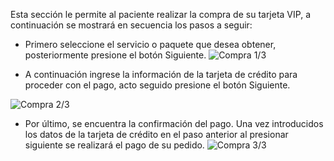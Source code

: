 Esta sección le permite al paciente realizar la compra de su tarjeta VIP, a continuación se mostrará en secuencia los pasos a seguir:

* Primero seleccione el servicio o paquete que desea obtener, posteriormente presione el botón Siguiente.
![Compra 1/3](https://s3-us-west-2.amazonaws.com/andarwiki/comprarTarjeta1.jpg)


* A continuación ingrese la información de la tarjeta de crédito para proceder con el pago, acto seguido presione el botón Siguiente.

![Compra 2/3](https://s3-us-west-2.amazonaws.com/andarwiki/comprarTarjeta2.jpg)

* Por último, se encuentra la confirmación del pago. Una vez introducidos los datos de la tarjeta de crédito en el paso anterior al presionar siguiente se realizará el pago de su pedido.
![Compra 3/3](https://s3-us-west-2.amazonaws.com/andarwiki/comprarTarjeta3.jpg)